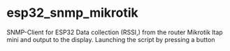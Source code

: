 # esp32_snmp_mikrotik
SNMP-Client for ESP32
Data collection (RSSI,) from the router Mikrotik ltap mini and output to the display.
Launching the script by pressing a button
